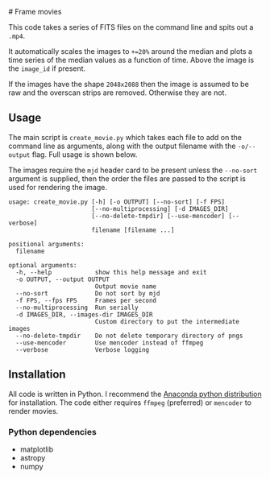 # Frame movies

This code takes a series of FITS files on the command line and spits out a `.mp4`.

It automatically scales the images to `+=20%` around the median and plots a time series of the median values as a function of time. Above the image is the `image_id` if present.

If the images have the shape `2048x2088` then the image is assumed to be raw and the overscan strips are removed. Otherwise they are not.

## Usage

The main script is `create_movie.py` which takes each file to add on the command line as arguments, along with the output filename with the `-o/--output` flag. Full usage is shown below.

The images require the `mjd` header card to be present unless the `--no-sort` argument is supplied, then the order the files are passed to the script is used for rendering the image.

```
usage: create_movie.py [-h] [-o OUTPUT] [--no-sort] [-f FPS]
                       [--no-multiprocessing] [-d IMAGES_DIR]
                       [--no-delete-tmpdir] [--use-mencoder] [--verbose]
                       filename [filename ...]

positional arguments:
  filename

optional arguments:
  -h, --help            show this help message and exit
  -o OUTPUT, --output OUTPUT
                        Output movie name
  --no-sort             Do not sort by mjd
  -f FPS, --fps FPS     Frames per second
  --no-multiprocessing  Run serially
  -d IMAGES_DIR, --images-dir IMAGES_DIR
                        Custom directory to put the intermediate images
  --no-delete-tmpdir    Do not delete temporary directory of pngs
  --use-mencoder        Use mencoder instead of ffmpeg
  --verbose             Verbose logging
```

## Installation

All code is written in Python. I recommend the [Anaconda python distribution](http://continuum.io/downloads) for installation. The code either requires `ffmpeg` (preferred) or `mencoder` to render movies.

### Python dependencies

* matplotlib
* astropy
* numpy
